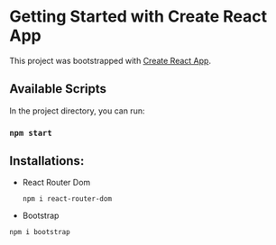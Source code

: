 # Getting Started with Create React App

This project was bootstrapped with [Create React App](https://github.com/facebook/create-react-app).

## Available Scripts

In the project directory, you can run:

### `npm start`

## Installations: 
- React Router Dom
    ```
    npm i react-router-dom
    ```
    
- Bootstrap
```
npm i bootstrap
```